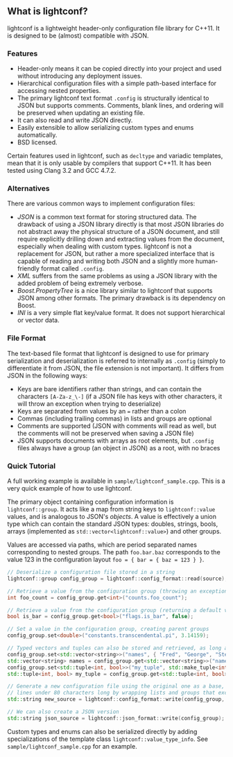 What is lightconf?
------
lightconf is a lightweight header-only configuration file library for C++11. It is designed to be (almost) compatible with JSON.

### Features
- Header-only means it can be copied directly into your project and used without introducing any deployment issues.
- Hierarchical configuration files with a simple path-based interface for accessing nested properties.
- The primary lightconf text format `.config` is structurally identical to JSON but supports comments. Comments, blank lines, and ordering will be preserved when updating an existing file.
- It can also read and write JSON directly.
- Easily extensible to allow serializing custom types and enums automatically.
- BSD licensed.

Certain features used in lightconf, such as `decltype` and variadic templates, mean that it is only usable by compilers that support C++11. It has been tested using Clang 3.2 and GCC 4.7.2.

### Alternatives
There are various common ways to implement configuration files:
- _JSON_ is a common text format for storing structured data. The drawback of using a JSON library directly is that most JSON libraries do not abstract away the physical structure of a JSON document, and still require explicitly drilling down and extracting values from the document, especially when dealing with custom types. lightconf is not a replacement for JSON, but rather a more specialized interface that is capable of reading and writing both JSON and a slightly more human-friendly format called `.config`.
- _XML_ suffers from the same problems as using a JSON library with the added problem of being extremely verbose.
- _Boost.PropertyTree_ is a nice library similar to lightconf that supports JSON among other formats. The primary drawback is its dependency on Boost.
- _INI_ is a very simple flat key/value format. It does not support hierarchical or vector data.

### File Format
The text-based file format that lightconf is designed to use for primary serialization and deserialization is referred to internally as `.config` (simply to differentiate it from JSON, the file extension is not important). It differs from JSON in the following ways:

- Keys are bare identifiers rather than strings, and can contain the characters `[A-Za-z_\-]` (if a JSON file has keys with other characters, it will throw an exception when trying to deserialize)
- Keys are separated from values by an `=` rather than a colon
- Commas (including trailing commas) in lists and groups are optional
- Comments are supported (JSON with comments will read as well, but the comments will not be preserved when saving a JSON file)
- JSON supports documents with arrays as root elements, but `.config` files always have a group (an object in JSON) as a root, with no braces

### Quick Tutorial
A full working example is available in `sample/lightconf_sample.cpp`. This is a very quick example of how to use lightconf.

The primary object containing configuration information is `lightconf::group`. It acts like a map from string keys to `lightconf::value` values, and is analogous to JSON's _objects_. A value is effectively a union type which can contain the standard JSON types: doubles, strings, bools, arrays (implemented as `std::vector<lightconf::value>`) and other groups.

Values are accessed via paths, which are period separated names corresponding to nested groups. The path `foo.bar.baz` corresponds to the value 123 in the configuration layout `foo = { bar = { baz = 123 } }`.

```cpp
// Deserialize a configuration file stored in a string
lightconf::group config_group = lightconf::config_format::read(source);

// Retrieve a value from the configuration group (throwing an exception if it doesn't exist)
int foo_count = config_group.get<int>("counts.foo_count");

// Retrieve a value from the configuration group (returning a default value if it doesn't exist)
bool is_bar = config_group.get<bool>("flags.is_bar", false);

// Set a value in the configuration group, creating parent groups
config_group.set<double>("constants.transcendental.pi", 3.14159);

// Typed vectors and tuples can also be stored and retrieved, as long as the inner types can be stored
config_group.set<std::vector<string>>("names", { "Fred", "George", "Stephen" });
std::vector<string> names = config_group.get<std::vector<string>>("names");
config_group.set<std::tuple<int, bool>>("my_tuple", std::make_tuple<int, bool>(10, false));
std::tuple<int, bool> my_tuple = config_group.get<std::tuple<int, bool>>("my_tuple");

// Generate a new configuration file using the original one as a base, and attempting to keep 
// lines under 80 characters long by wrapping lists and groups that exceed that length
std::string new_source = lightconf::config_format::write(config_group, source, 80);

// We can also create a JSON version
std::string json_source = lightconf::json_format::write(config_group);
```

Custom types and enums can also be serialized directly by adding specializations of the template class `lightconf::value_type_info`. See `sample/lightconf_sample.cpp` for an example.
